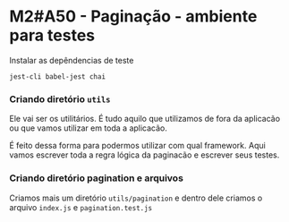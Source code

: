 # M2#A50 - Paginação - ambiente para testes

Instalar as depêndencias de teste

```
jest-cli babel-jest chai
```

### Criando diretório `utils`
Ele vai ser os utilitários. É tudo aquilo que utilizamos de fora da aplicacão ou que vamos utilizar em toda a aplicacão.

É feito dessa forma para podermos utilizar com qual framework. Aqui vamos escrever toda a regra lógica da paginacão e escrever seus testes.

### Criando diretório pagination e arquivos
Criamos mais um diretório `utils/pagination` e dentro dele criamos o arquivo `index.js` e `pagination.test.js`
